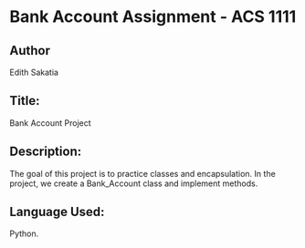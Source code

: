 # Bank Account Assignment - ACS 1111

## Author

Edith Sakatia

## Title:  

Bank Account Project

## Description:

The goal of this project is to practice classes and encapsulation. In the project, we create a Bank_Account class and implement methods.

## Language Used:

Python.